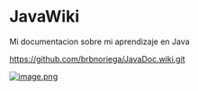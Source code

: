 # JavaWiki
Mi documentacion sobre mi aprendizaje en Java 

https://github.com/brbnoriega/JavaDoc.wiki.git

[![image.png](https://i.postimg.cc/0j70krfQ/image.png)](https://postimg.cc/vxHVXYCF)
